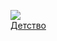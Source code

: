 ![](/books/prose_classic/Лев%20Толстой/Детство.jpg)  
[Детство](/books/prose_classic/Лев%20Толстой/Детство)